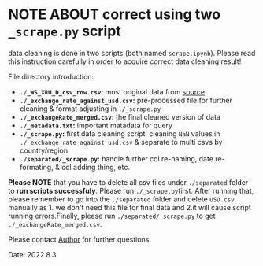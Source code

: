 # NOTE ABOUT correct using two `_scrape.py` script

data cleaning is done in two scripts (both named `scrape.ipynb`). Please read this instruction carefully in order to acquire correct data cleaning result!

File directory introduction:
- **`./_WS_XRU_D_csv_row.csv`:** most original data from [source](https://www.bis.org/statistics/xrusd.htm)
- **`./_exchange_rate_against_usd.csv`:** pre-processed file for further cleaning & format adjusting in `./_scrape.py`
- **`./_exchangeRate_merged.csv`:** the final cleaned version of data
- **`./_metadata.txt`:** important matadata for query
- **`./_scrape.py`:** first data cleaning script: cleaning `NaN` values in `./_exchange_rate_against_usd.csv` & separate to multi csvs by country/region
- **`./separated/_scrape.py`:** handle further col re-naming, date re-formating, & col adding thing, etc.
  
**Please NOTE** that you have to delete all csv files under `./separated` folder to **run scripts successfuly**. Please run `./_scrape.py`first. After running that, please remember to go into the `./separated` folder and delete `USD.csv` manually as 1. we don't need this file for final data and 2.it will cause script running errors.Finally, please run `./separated/_scrape.py` to get `./_exchangeRate_merged.csv`.




Please contact [Author](mailto::shikwkevin@outlook.com) for further questions.

Date: 2022.8.3


